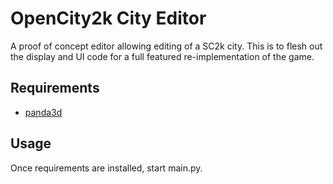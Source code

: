 # OpenCity2k City Editor

A proof of concept editor allowing editing of a SC2k city. This is to flesh out the display and UI code for a full featured re-implementation of the game.

## Requirements
 - [panda3d](https://www.panda3d.org/)
 
 ## Usage
 Once requirements are installed, start main.py.